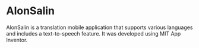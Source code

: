# AlonSalin
AlonSalin is a translation mobile application that supports various languages and includes a text-to-speech feature. It was developed using MIT App Inventor.
